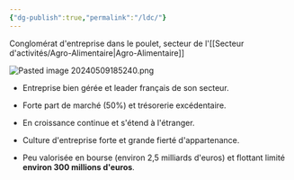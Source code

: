 ```yaml
---
{"dg-publish":true,"permalink":"/ldc/"}
---
```


Conglomérat d'entreprise dans le poulet, secteur de l'[[Secteur d'activités/Agro-Alimentaire\|Agro-Alimentaire]]

![Pasted image 20240509185240.png](/img/user/Pasted%20image%2020240509185240.png)

- Entreprise bien gérée et leader français de son secteur.

- Forte part de marché (50%) et trésorerie excédentaire.

- En croissance continue et s'étend à l'étranger.

- Culture d'entreprise forte et grande fierté d'appartenance.

- Peu valorisée en bourse (environ 2,5 milliards d'euros) et flottant limité **environ 300 millions d'euros**.


